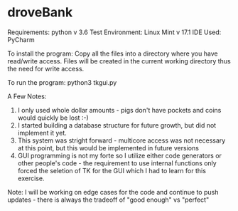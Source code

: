 # droveBank

Requirements:  python v 3.6
Test Environment:  Linux Mint v 17.1
IDE Used: PyCharm

To install the program:
Copy all the files into a directory where you have read/write access.  Files will be created in the current working directory thus the need for write access.

To run the program:
python3 tkgui.py

A Few Notes:
1) I only used whole dollar amounts - pigs don't have pockets and coins would quickly be lost :-)
2) I started building a database structure for future growth, but did not implement it yet.
3) This system was stright forward - multicore access was not necessary at this point, but this would be implemented in future versions
4) GUI programming is not my forte so I utilize either code generators or other people's code - the requirement to use internal functions
  only forced the seletion of TK for the GUI which I had to learn for this exercise.
  
  
Note:  I will be working on edge cases for the code and continue to push updates - there is always the tradeoff of "good enough" vs "perfect"
